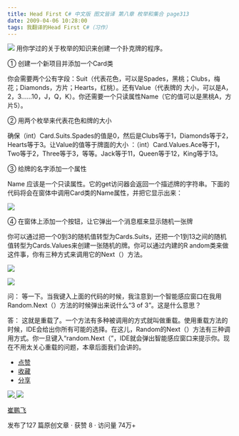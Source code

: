 ```yaml
---
title: Head First C# 中文版 图文皆译 第八章 枚举和集合 page313
date: 2009-04-06 10:28:00
tags: 我翻译的Head First C#（习作）
---
```

![](https://p-blog.csdn.net/images/p_blog_csdn_net/cuipengfei1/EntryImages/20090406/2009-04-06_10-26-22.jpg) 用你学过的关于枚举的知识来创建一个扑克牌的程序。

①  创建一个新项目并添加一个Card类

你会需要两个公有字段：Suit（代表花色，可以是Spades，黑桃；Clubs，梅花；Diamonds，方片；Hearts，红桃）。还有Value（代表牌的
大小，可以是A，2，3......10，J，Q，K）。你还需要一个只读属性Name（它的值可以是黑桃A，方片5）。

②  用两个枚举来代表花色和牌的大小

确保（int）Card.Suits.Spades的值是0，然后是Clubs等于1，Diamonds等于2，Hearts等于3。让Value的值等于牌面的大小
：（int）Card.Values.Ace等于1，Two等于2，Three等于3，等等。Jack等于11，Queen等于12，King等于13。

③  给牌的名字添加一个属性

Name  应该是一个只读属性。它的get访问器会返回一个描述牌的字符串。下面的代码将会在窗体中调用Card类的Name属性，并把它显示出来：

![](https://p-blog.csdn.net/images/p_blog_csdn_net/cuipengfei1/EntryImages/20090406/2009-04-06_10-07-17.jpg)

④  在窗体上添加一个按钮，让它弹出一个消息框来显示随机一张牌

你可以通过把一个0到3的随机值转型为Cards.Suits，还把一个1到13之间的随机值转型为Cards.Values来创建一张随机的牌。你可以通过内建的R
andom类来做这件事，你有三种方式来调用它的Next（）方法。

![](https://p-blog.csdn.net/images/p_blog_csdn_net/cuipengfei1/EntryImages/20090406/2009-04-06_10-13-20.jpg)  

![](https://p-blog.csdn.net/images/p_blog_csdn_net/cuipengfei1/EntryImages/20090406/2009-04-06_10-17-04.jpg)

问：  等一下。当我键入上面的代码的时候，我注意到一个智能感应窗口在我用Random.Next（）方法的时候弹出来说什么“3 of 3”。这是什么意思？

答：  这就是重载了。一个方法有多种被调用的方式就叫做重载。使用重载方法的时候，IDE会给出你所有可能的选择。在这儿，Random的Next（）方法有三种调
用方式。你一旦键入“random.Next（”，IDE就会弹出智能感应窗口来提示你。现在不用太关心重载的问题，本章后面我们会讲的。

  * [ 点赞  ](javascript:;)
  * [ 收藏  ](javascript:;)
  * [ 分享 ](javascript:;)

[ ![](https://profile.csdnimg.cn/5/2/5/3_cuipengfei1)
![](https://g.csdnimg.cn/static/user-reg-year/1x/11.png)
](https://blog.csdn.net/cuipengfei1)

[ 崔鹏飞 ](https://blog.csdn.net/cuipengfei1)

发布了127 篇原创文章  ·  获赞 8  ·  访问量 74万+

